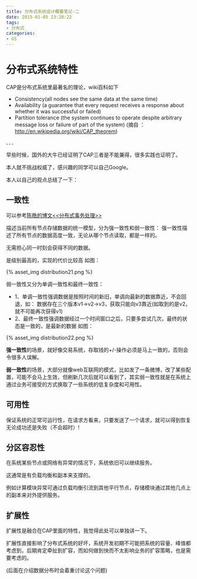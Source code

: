 ```yaml
---
title: 分布式系统设计概要笔记-二
date: 2015-01-05 23:28:22
tags:
- 分布式
categories:
- GS
---
```



# 分布式系统特性

CAP是分布式系统里最著名的理论，wiki百科如下

- Consistency(all nodes see the same data at the same time)
- Availability (a guarantee that every request receives a response about whether it was successful or failed)
- Partition tolerance (the system continues to operate despite arbitrary message loss or failure of part of the system)
                (摘自 ：http://en.wikipedia.org/wiki/CAP_theorem)

**. . .**<!-- more -->

早些时候，国外的大牛已经证明了CAP三者是不能兼得，很多实践也证明了。


本人就不挑战权威了，感兴趣的同学可以自己Google。

本人以自己的观点总结了一下：

## 一致性

可以参考[陈皓的博文<<分布式事务处理>>](https://coolshell.cn/articles/10910.html)

描述当前所有节点存储数据的统一模型，分为强一致性和弱一致性：
强一致性描述了所有节点的数据高度一致，无论从哪个节点读取，都是一样的。

无需担心同一时刻会获得不同的数据。

是级别最高的，实现的代价比较高
如图：

{% asset_img distribution21.png %}

弱一致性又分为单调一致性和最终一致性：

- 1、单调一致性强调数据是按照时间的新旧，单调向最新的数据靠近，不会回退，如：
   数据存在三个版本v1->v2->v3，获取只能向v3靠近(如取到的是v2，就不可能再次获得v1)
- 2、最终一致性强调数据经过一个时间窗口之后，只要多尝试几次，最终的状态是一致的，是最新的数据
    如图：

{% asset_img distribution22.png %}

**强一致性**的场景，就好像交易系统，存取钱的+/-操作必须是马上一致的，否则会令很多人误解。


**弱一致性**的场景，大部分就像web互联网的模式，比如发了一条微博，改了某些配置，可能不会马上生效，但刷新几次后就可以看到了，其实弱一致性就是在系统上通过业务可接受的方式换取了一些系统的低复杂度和可用性。




## 可用性

保证系统的正常可运行性，在请求方看来，只要发送了一个请求，就可以得到恢复无论成功还是失败（不会超时）!


## 分区容忍性

在系统某些节点或网络有异常的情况下，系统依旧可以继续服务。


这通常是有负载均衡和副本来支撑的。

例如计算模块异常可通过负载均衡引流到其他平行节点，存储模块通过其他几点上的副本来对外提供服务。



## 扩展性

扩展性是融合在CAP里面的特性，我觉得此处可以单独讲一下。

扩展性直接影响了分布式系统的好坏，系统开发初期不可能把系统的容量、峰值都考虑到，后期肯定牵扯到扩容，而如何做到快而不太影响业务的扩容策略，也是需要考虑的。

(后面在介绍数据分布时会着重讨论这个问题)